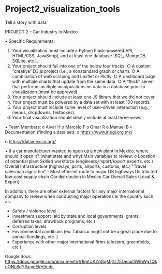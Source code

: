 # Project2_visualization_tools
Tell a story with data

PROJECT 2 – Car Industry in Mexico
 
•	Specific Requirements:
1. Your visualization must include a Python Flask–powered API, HTML/CSS, JavaScript, and at
least one database (SQL, MongoDB, SQLite, etc.).
2. Your project should fall into one of the below four tracks:
○ A custom “creative” D3.js project (i.e., a nonstandard graph or chart).
○ A combination of web scraping and Leaflet or Plotly.
○ A dashboard page with multiple charts that update from the same data.
○ A “thick” server that performs multiple manipulations on data in a database prior to
visualization (must be approved).
3. Your project should include at least one JS library that we did not cover.
4. Your project must be powered by a data set with at least 100 records.
5. Your project must include some level of user-driven interaction (e.g., menus, dropdowns,
textboxes).
6. Your final visualization should ideally include at least three views. 

•	Team Members: 
o	Alvar H
o	Marcelo F
o	Omar R
o	Manuel B
•       Documentation (finding a data set):
o	https://www.inegi.org.mx/

o	https://datamexico.org/

• If a car manufacturer wanted to open up a new plant in Mexico, where should it open it? (what state and why)
Main variables to review:
o	Location of potential plant
Skilled workforce (engineers,import/export experts, etc.)
Overall Infrastructure (highways, ports, airports, customs, etc.)
"Travel salesman algorithm" - Most efficient route to major US highways
Distributed low-cost supply chain
Car distribution in Mexico
Car Overall Sales (Local & Export)

In addition, there are other external factors for any major international company to review when conducting major operations in the country such as:
- Safety / violence level
- Investment support (aid by state and local governments, grants, deferred taxes, drawback programs, etc.)
- Corruption levels
- Environmental conditions (ex: Tabasco might not be a great place due to annual floodings, etc. )
- Experience with other major international firms (clusters, greenfields, etc.)

Google docs: https://docs.google.com/document/d/1lqAUKZqGgMjGL75DeoulSWbWgTQkuONL6dY3xmcEkHI/edit
